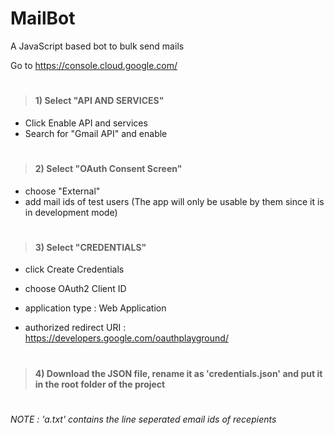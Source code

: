 # MailBot
A JavaScript based bot to bulk send mails


Go to https://console.cloud.google.com/
#
> #### 1) Select "API AND SERVICES"
+ Click Enable API and services
+  Search for "Gmail API" and enable
#
> #### 2)  Select "OAuth Consent Screen"
+ choose "External"
+ add mail ids of test users (The app will only be usable by them since it is in development mode)
#

> #### 3) Select "CREDENTIALS"
+ click Create Credentials
+ choose OAuth2 Client ID

+ application type : Web Application
+ authorized redirect URI : https://developers.google.com/oauthplayground/
#
> #### 4) Download the JSON file, rename it as 'credentials.json' and put it in the root folder of the project

#


*NOTE : 'a.txt' contains the line seperated email ids of recepients*

